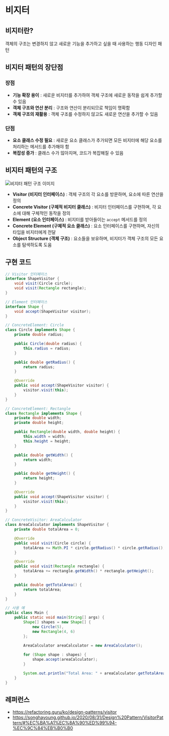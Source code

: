 # 비지터

## 비지터란?
객체의 구조는 변경하지 않고 새로운 기능을 추가하고 싶을 때 사용하는 행동 디자인 패턴

## 비지터 패턴의 장단점
### 장점
- **기능 확장 용이** : 새로운 비지터를 추가하여 객체 구조에 새로운 동작을 쉽게 추가할 수 있음
- **객체 구조와 연산 분리** : 구조와 연산이 분리되므로 책임이 명확함
- **객체 구조의 재활용** : 객체 구조를 수정하지 않고도 새로운 연산을 추가할 수 있음

### 단점
- **요소 클래스 수정 필요** : 새로운 요소 클래스가 추가되면 모든 비지터에 해당 요소를 처리하는 메서드를 추가해야 함
- **복잡성 증가** : 클래스 수가 많아지며, 코드가 복잡해질 수 있음

## 비지터 패턴의 구조
![비지터 패턴 구조 이미지](https://github.com/user-attachments/assets/801e7a1b-1e9a-45f4-8b48-ed4b3a13c6dc)
- **Visitor (비지터 인터페이스)** : 객체 구조의 각 요소를 방문하며, 요소에 따른 연산을 정의
- **Concrete Visitor (구체적 비지터 클래스)** : 비지터 인터페이스를 구현하며, 각 요소에 대해 구체적인 동작을 정의
- **Element (요소 인터페이스)** : 비지터를 받아들이는 `accept` 메서드를 정의
- **Concrete Element (구체적 요소 클래스)** : 요소 인터페이스를 구현하며, 자신의 타입을 비지터에게 전달
- **Object Structure (객체 구조)** : 요소들을 보유하며, 비지터가 객체 구조의 모든 요소를 탐색하도록 도움

## 구현 코드
```java
// Visitor 인터페이스
interface ShapeVisitor {
    void visit(Circle circle);
    void visit(Rectangle rectangle);
}

// Element 인터페이스
interface Shape {
    void accept(ShapeVisitor visitor);
}

// ConcreteElement: Circle
class Circle implements Shape {
    private double radius;

    public Circle(double radius) {
        this.radius = radius;
    }

    public double getRadius() {
        return radius;
    }

    @Override
    public void accept(ShapeVisitor visitor) {
        visitor.visit(this);
    }
}

// ConcreteElement: Rectangle
class Rectangle implements Shape {
    private double width;
    private double height;

    public Rectangle(double width, double height) {
        this.width = width;
        this.height = height;
    }

    public double getWidth() {
        return width;
    }

    public double getHeight() {
        return height;
    }

    @Override
    public void accept(ShapeVisitor visitor) {
        visitor.visit(this);
    }
}

// ConcreteVisitor: AreaCalculator
class AreaCalculator implements ShapeVisitor {
    private double totalArea = 0;

    @Override
    public void visit(Circle circle) {
        totalArea += Math.PI * circle.getRadius() * circle.getRadius();
    }

    @Override
    public void visit(Rectangle rectangle) {
        totalArea += rectangle.getWidth() * rectangle.getHeight();
    }

    public double getTotalArea() {
        return totalArea;
    }
}

// 사용 예
public class Main {
    public static void main(String[] args) {
        Shape[] shapes = new Shape[] {
            new Circle(5),
            new Rectangle(4, 6)
        };

        AreaCalculator areaCalculator = new AreaCalculator();
        
        for (Shape shape : shapes) {
            shape.accept(areaCalculator);
        }

        System.out.println("Total Area: " + areaCalculator.getTotalArea());
    }
}
```

## 레퍼런스
- https://refactoring.guru/ko/design-patterns/visitor
- https://songhayoung.github.io/2020/08/31/Design%20Pattern/VisitorPattern/#%EC%BA%A1%EC%8A%90%ED%99%94-%EC%9C%84%EB%B0%B0
